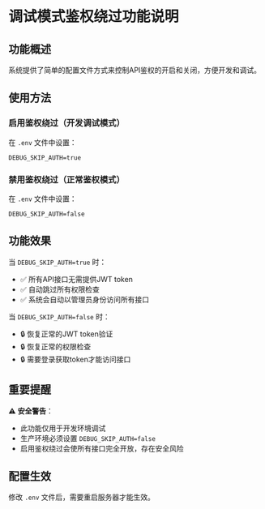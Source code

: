 # 调试模式鉴权绕过功能说明

## 功能概述
系统提供了简单的配置文件方式来控制API鉴权的开启和关闭，方便开发和调试。

## 使用方法

### 启用鉴权绕过（开发调试模式）
在 `.env` 文件中设置：
```
DEBUG_SKIP_AUTH=true
```

### 禁用鉴权绕过（正常鉴权模式）
在 `.env` 文件中设置：
```
DEBUG_SKIP_AUTH=false
```

## 功能效果

当 `DEBUG_SKIP_AUTH=true` 时：
- ✅ 所有API接口无需提供JWT token
- ✅ 自动跳过所有权限检查
- ✅ 系统会自动以管理员身份访问所有接口

当 `DEBUG_SKIP_AUTH=false` 时：
- 🔒 恢复正常的JWT token验证
- 🔒 恢复正常的权限检查
- 🔒 需要登录获取token才能访问接口

## 重要提醒

⚠️ **安全警告**：
- 此功能仅用于开发环境调试
- 生产环境必须设置 `DEBUG_SKIP_AUTH=false`
- 启用鉴权绕过会使所有接口完全开放，存在安全风险

## 配置生效
修改 `.env` 文件后，需要重启服务器才能生效。